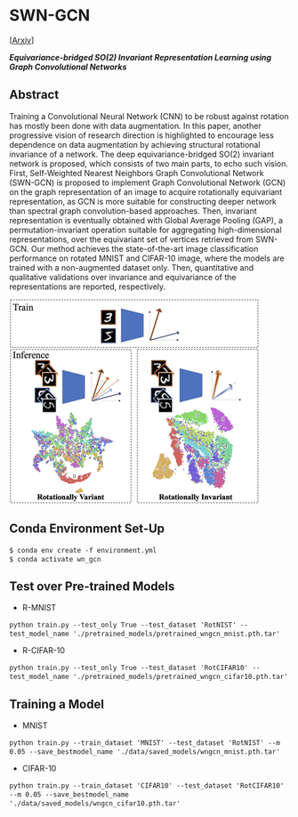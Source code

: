 # SWN-GCN
\[[Arxiv](https://arxiv.org/abs/2106.09996)\]

***Equivariance-bridged SO(2) Invariant Representation Learning using Graph Convolutional Networks***

## Abstract

Training a Convolutional Neural Network (CNN) to be robust against rotation has mostly been done with data augmentation. In this paper, another progressive vision of research direction is highlighted to encourage less dependence on data augmentation by achieving structural rotational invariance of a network. The deep equivariance-bridged SO(2) invariant network is proposed, which consists of two main parts, to echo such vision. First, Self-Weighted Nearest Neighbors Graph Convolutional Network (SWN-GCN) is proposed to implement Graph Convolutional Network (GCN) on the graph representation of an image to acquire rotationally equivariant representation, as GCN is more suitable for constructing deeper network than spectral graph convolution-based approaches. Then, invariant representation is eventually obtained with Global Average Pooling (GAP), a permutation-invariant operation suitable for aggregating high-dimensional representations, over the equivariant set of vertices retrieved from SWN-GCN. Our method achieves the state-of-the-art image classification performance on rotated MNIST and CIFAR-10 image, where the models are trained with a non-augmented dataset only. Then, quantitative and qualitative validations over invariance and equivariance of the representations are reported, respectively.

![alt text](figures/fig_problem-2.png)


## Conda Environment Set-Up

```
$ conda env create -f environment.yml
$ conda activate wn_gcn
```

## Test over Pre-trained Models

<!---
Download pre-trained model for [R-MNIST](https://kaistackr-my.sharepoint.com/:u:/g/personal/shwang_14_kaist_ac_kr/EeJa9ABKh3lHiwGB-cR97dwBYOz_k1exJOf1D-8ROFpwqQ?e=ujFg99) and [R-CIFAR-10](https://kaistackr-my.sharepoint.com/:u:/g/personal/shwang_14_kaist_ac_kr/EZZnIl_6z5ZPhBDp00rzEP0BVE99btFH9Xp9jHRJ4BZ-qg?e=hwNcgR) 
--->

* R-MNIST
```
python train.py --test_only True --test_dataset 'RotNIST' --test_model_name './pretrained_models/pretrained_wngcn_mnist.pth.tar'
```

* R-CIFAR-10
```
python train.py --test_only True --test_dataset 'RotCIFAR10' --test_model_name './pretrained_models/pretrained_wngcn_cifar10.pth.tar'
```

## Training a Model

* MNIST
```
python train.py --train_dataset 'MNIST' --test_dataset 'RotNIST' --m 0.05 --save_bestmodel_name './data/saved_models/wngcn_mnist.pth.tar'
```

* CIFAR-10
```
python train.py --train_dataset 'CIFAR10' --test_dataset 'RotCIFAR10' --m 0.05 --save_bestmodel_name './data/saved_models/wngcn_cifar10.pth.tar'
```
